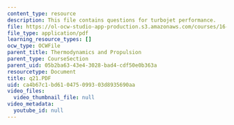 ```yaml
---
content_type: resource
description: This file contains questions for turbojet performance.
file: https://ol-ocw-studio-app-production.s3.amazonaws.com/courses/16-01-unified-engineering-i-ii-iii-iv-fall-2005-spring-2006/ca4b67c1bd610475099303d8935690aa_q21.PDF
file_type: application/pdf
learning_resource_types: []
ocw_type: OCWFile
parent_title: Thermodynamics and Propulsion
parent_type: CourseSection
parent_uid: 05b2ba63-43e4-3028-bad4-cdf50e0b363a
resourcetype: Document
title: q21.PDF
uid: ca4b67c1-bd61-0475-0993-03d8935690aa
video_files:
  video_thumbnail_file: null
video_metadata:
  youtube_id: null
---
```

